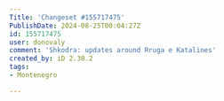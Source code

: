 ```yaml
---
Title: 'Changeset #155717475'
PublishDate: 2024-08-25T00:04:27Z
id: 155717475
user: donovaly
comment: 'Shkodra: updates around Rruga e Katalines'
created_by: iD 2.30.2
tags:
- Montenegro

---
```

